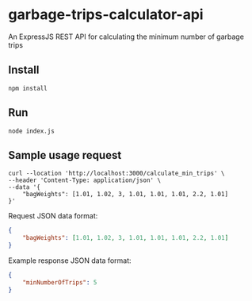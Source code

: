# garbage-trips-calculator-api
An ExpressJS REST API for calculating the minimum number of garbage trips

## Install
```
npm install
```

## Run
```
node index.js
```

## Sample usage request
```
curl --location 'http://localhost:3000/calculate_min_trips' \
--header 'Content-Type: application/json' \
--data '{
    "bagWeights": [1.01, 1.02, 3, 1.01, 1.01, 1.01, 2.2, 1.01]
}'
```
Request JSON data format:
```json
{
    "bagWeights": [1.01, 1.02, 3, 1.01, 1.01, 1.01, 2.2, 1.01]
}
```
Example response JSON data format:
```json
{
    "minNumberOfTrips": 5
}
```